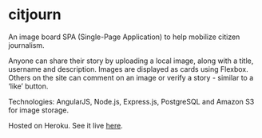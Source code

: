 # citjourn
An image board SPA (Single-Page Application) to help mobilize citizen journalism.

Anyone can share their story by uploading a local image, along with a title, username and description. Images are displayed as cards using Flexbox. Others on the site can comment on an image or verify a story - similar to a ‘like’ button.

Technologies: AngularJS, Node.js, Express.js, PostgreSQL and Amazon S3 for image storage.

Hosted on Heroku. See it live [here](https://citjourn.herokuapp.com/).
